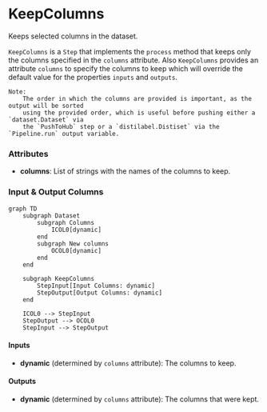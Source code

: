 # KeepColumns


Keeps selected columns in the dataset.



`KeepColumns` is a `Step` that implements the `process` method that keeps only the columns
    specified in the `columns` attribute. Also `KeepColumns` provides an attribute `columns` to
    specify the columns to keep which will override the default value for the properties `inputs`
    and `outputs`.

    Note:
        The order in which the columns are provided is important, as the output will be sorted
        using the provided order, which is useful before pushing either a `dataset.Dataset` via
        the `PushToHub` step or a `distilabel.Distiset` via the `Pipeline.run` output variable.



### Attributes

- **columns**: List of strings with the names of the columns to keep.





### Input & Output Columns

``` mermaid
graph TD
	subgraph Dataset
		subgraph Columns
			ICOL0[dynamic]
		end
		subgraph New columns
			OCOL0[dynamic]
		end
	end

	subgraph KeepColumns
		StepInput[Input Columns: dynamic]
		StepOutput[Output Columns: dynamic]
	end

	ICOL0 --> StepInput
	StepOutput --> OCOL0
	StepInput --> StepOutput

```


#### Inputs


- **dynamic** (determined by `columns` attribute): The columns to keep.




#### Outputs


- **dynamic** (determined by `columns` attribute): The columns that were kept.








